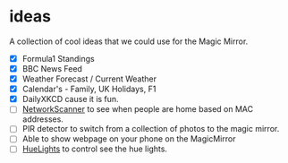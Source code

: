 # ideas
A collection of cool ideas that we could use for the Magic Mirror.

- [x] Formula1 Standings
- [x] BBC News Feed
- [x] Weather Forecast / Current Weather
- [x] Calendar's - Family, UK Holidays, F1
- [x] DailyXKCD cause it is fun.
- [ ] [NetworkScanner](https://github.com/ianperrin/MMM-NetworkScanner) to see when people are home based on MAC addresses.
- [ ] PIR detector to switch from a collection of photos to the magic mirror.
- [ ] Able to show webpage on your phone on the MagicMirror
- [ ] [HueLights](https://github.com/MitchSS/MMM-Hue) to control see the hue lights.
